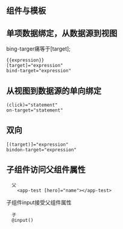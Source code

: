 ## 组件与模板


## 单项数据绑定，从数据源到视图

  bing-targer痛等于[target];
  ```
  {{expression}}
  [target]="expression"
  bind-target="expression" 
  ```

## 从视图到数据源的单向绑定

```
(click)="statement"
on-target="statement"
```

## 双向

```
[(target)]="expression"
bindon-target="expression"
```

## 子组件访问父组件属性
```
  父 
    <app-test [hero]="name"></app-test>
```
子组件input接受父组件属性
```
  子
  @input() 
```


